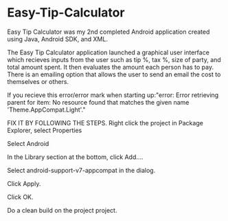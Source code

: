 # Easy-Tip-Calculator

Easy Tip Calculator was my 2nd completed Android application created using Java, Android SDK, and XML. 

The Easy Tip Calculator application launched a graphical user interface which recieves inputs from the user such as tip %, tax %, size of party, and total amount spent. It then evaluates the amount each person has to pay. There is an emailing option that allows the user to send an email the cost to themselves or others.



If you recieve this error/error mark when starting up:"error: Error retrieving parent for item: No resource found that matches the given name 'Theme.AppCompat.Light'." 

FIX IT BY FOLLOWING THE STEPS.
Right click the project in Package Explorer, select Properties

Select Android

In the Library section at the bottom, click Add....

Select android-support-v7-appcompat in the dialog.

Click Apply.

Click OK.

Do a clean build on the project project.
